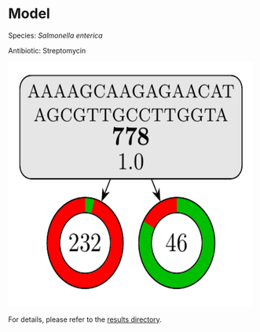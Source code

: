 
# Model

Species: *Salmonella enterica*

Antibiotic: Streptomycin

<img src="./model.png" width=500 height=500 />

For details, please refer to the [results directory](../../../../../results/cart_b/salmonella%20enterica/streptomycin/repeat_9/).

